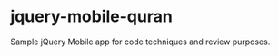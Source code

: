 jquery-mobile-quran
===================

Sample jQuery Mobile app for code techniques and review purposes.
